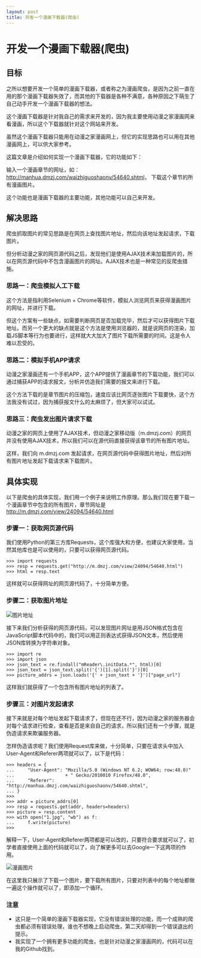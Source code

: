 ```yaml
---
layout: post
title: 开发一个漫画下载器(爬虫)
---
```


# 开发一个漫画下载器(爬虫)

## 目标

之所以想要开发一个简单的漫画下载器，或者称之为漫画爬虫，是因为之前一直在用的那个漫画下载器失效了，而其他的下载器是各种不满意，各种原因之下萌生了自己动手开发一个漫画下载器的想法。

这个漫画下载器是针对我自己的需求来开发的，因为我主要使用动漫之家漫画网来看漫画，所以这个下载器就针对这个网站来开发。

虽然这个漫画下载器只能用在动漫之家漫画网上，但它的实现思路也可以用在其他漫画网上，可以供大家参考。

这篇文章是介绍如何实现一个漫画下载器，它的功能如下：

输入一个漫画章节的网址，如： <http://manhua.dmzj.com/waizhiguoshaonv/54640.shtml>， 下载这个章节的所有漫画图片。

这个功能也是漫画下载器的主要功能，其他功能可以自己来开发。

## 解决思路

爬虫抓取图片的常见思路是在网页上查找图片地址，然后向该地址发起请求，下载图片。

但分析动漫之家的网页源代码之后，发现他们是使用AJAX技术来加载图片的，所以在网页源代码中不包含漫画图片的网址。AJAX技术也是一种常见的反爬虫措施。

### 思路一：爬虫模拟人工下载

这个方法是指利用Selenium + Chrome等软件，模拟人浏览网页来获得漫画图片的网址，并进行下载。

但这个方案有一些缺点，如需要判断网页是否加载完毕，然后才可以获得图片下载地址。而另一个更大的缺点就是这个方法是使用浏览器的，就是说网页的渲染，加载JS脚本等行为也要进行，这样就大大加大了图片下载所需要的时间。这是令人难以忍受的。

### 思路二：模拟手机APP请求

动漫之家漫画还有一个手机APP，这个APP提供了漫画章节的下载功能，我们可以通过捕获APP的请求报文，分析并仿造我们需要的报文来进行下载。

这个方法下载的是章节图片的压缩包，速度应该比网页逐张图片下载要快，这个方法我没有试过，因为捕获报文什么的太麻烦了，但大家可以试试。

### 思路三：爬虫发出图片请求下载

动漫之家的网页上使用了AJAX技术，但动漫之家移动版（m.dmzj.com）的网页并没有使用AJAX技术，所以我们可以在源代码直接获得该章节的所有图片地址。

这样，我们向 m.dmzj.com 发起请求，在网页源代码中获得图片地址，然后对所有图片地址发起下载请求来下载图片。

## 具体实现

以下是爬虫的具体实现，我们用一个例子来说明工作原理。那么我们现在要下载一个漫画章节中包含的所有图片，章节网址是 http://m.dmzj.com/view/24094/54640.html

### 步骤一：获取网页源代码

我们使用Python的第三方库Requests，这个库强大和方便，也建议大家使用，当然其他库也是可以使用的，只要可以获得网页源代码。

```
>>> import requests
>>> resp = requests.get("http://m.dmzj.com/view/24094/54640.html")
>>> html = resp.text
```

这样就可以获得网址的网页源代码了，十分简单方便。

### 步骤二：获取图片地址

![图片地址]

接下来我们分析获得的网页源代码，可以发现图片网址是用JSON格式包含在JavaScript脚本代码中的，我们可以用正则表达式获得JSON文本，然后使用JSON库转换为字符串对象。

```
>>> import re
>>> import json
>>> json_text = re.findall("mReader\.initData.*", html)[0]
>>> json_text = json_text.split('{')[1].split('}')[0]
>>> picture_addrs = json.loads('{' + json_text + '}')["page_url"]
```

这样我们就获得了一个包含所有图片地址的列表了。

### 步骤三：对图片发起请求

接下来就是对每个地址发起下载请求了，但现在还不行，因为动漫之家的服务器会对每个请求进行检查，查看是否是来自自己的请求，所以我们还有一个步骤，就是伪造请求来欺骗服务器。

怎样伪造请求呢？我们使用Request库来做，十分简单，只要在请求头中加入User-Agent和Referer两项就可以了，以下是代码：

```
>>> headers = {
...     "User-Agent": "Mozilla/5.0 (Windows NT 6.2; WOW64; row:48.0)"
...                   + " Gecko/2010010 Firefox/48.0",
...     "Referer": "http://manhua.dmzj.com/waizhiguoshaonv/54640.shtml",
... }
>>>
>>> addr = picture_addrs[0]
>>> resp = requests.get(addr, headers=headers)
>>> picture = resp.content
>>> with open("1.jpg", "wb") as f:
...     f.write(picture)
>>>
```

解释一下，User-Agent和Referer两项都是可以改的，只要符合要求就可以了，初学者直接使用上面的代码就可以了，向了解更多可以去Google一下这两项的作用。

![漫画图片]

在这里我只展示了下载一个图片，要下载所有图片，只要对列表中的每个地址都做一遍这个操作就可以了，即添加一个循环。

### 注意

+ 这只是一个简单的漫画下载器实现，它没有错误处理的功能，而一个成熟的爬虫都必须有错误处理，谁也不想晚上启动爬虫，第二天却得到一个错误退出的提示。
+ 我实现了一个拥有更多功能的爬虫，也是针对动漫之家漫画网的，代码可以在我的Github找到。





[图片地址]: https://i.loli.net/2018/01/25/5a6988bbc0203.jpg "图片地址"

[漫画图片]: https://i.loli.net/2018/01/25/5a6988a881ffe.jpg "漫画图片"
